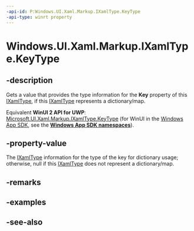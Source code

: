 ```yaml
---
-api-id: P:Windows.UI.Xaml.Markup.IXamlType.KeyType
-api-type: winrt property
---
```


<!-- Property syntax
public Windows.UI.Xaml.Markup.IXamlType KeyType { get; }
-->

# Windows.UI.Xaml.Markup.IXamlType.KeyType

## -description
Gets a value that provides the type information for the **Key** property of this [IXamlType](ixamltype.md), if this [IXamlType](ixamltype.md) represents a dictionary/map.

Equivalent **WinUI 2 API for UWP**: [Microsoft.UI.Xaml.Markup.IXamlType.KeyType](/windows/winui/api/microsoft.ui.xaml.markup.ixamltype.keytype) (for WinUI in the [Windows App SDK](/windows/apps/windows-app-sdk/), see the **[Windows App SDK namespaces](/windows/windows-app-sdk/api/winrt/)**).

## -property-value
The [IXamlType](ixamltype.md) information for the type of the key for dictionary usage; otherwise, null if this [IXamlType](ixamltype.md) does not represent a dictionary/map.

## -remarks

## -examples

## -see-also
